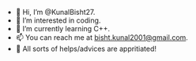 - 👋 Hi, I’m @KunalBisht27.
- 👀 I’m interested in coding.
- 🌱 I’m currently learning C++.
- 📫 You can reach me at bisht.kunal2001@gmail.com.
- 🤝 All sorts of helps/advices are appritiated!
